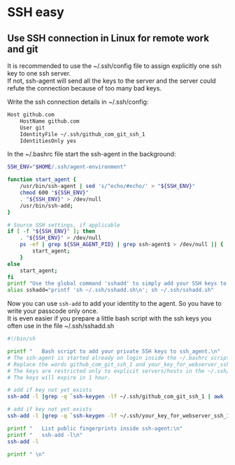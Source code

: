 # SSH easy

## Use SSH connection in Linux for remote work and git

It is recommended to use the ~/.ssh/config file to assign explicitly one ssh key to one ssh server.  
If not, ssh-agent will send all the keys to the server and the server could refute the connection because of too many bad keys.

Write the ssh connection details in ~/.ssh/config:

```bash
Host github.com
    HostName github.com
    User git
    IdentityFile ~/.ssh/github_com_git_ssh_1
    IdentitiesOnly yes
```

In the ~/.bashrc file start the ssh-agent in the background:

```bash
SSH_ENV="$HOME/.ssh/agent-environment"

function start_agent {
    /usr/bin/ssh-agent | sed 's/^echo/#echo/' > "${SSH_ENV}"
    chmod 600 "${SSH_ENV}"
    . "${SSH_ENV}" > /dev/null
    /usr/bin/ssh-add;
}

# Source SSH settings, if applicable
if [ -f "${SSH_ENV}" ]; then
    . "${SSH_ENV}" > /dev/null
    ps -ef | grep ${SSH_AGENT_PID} | grep ssh-agent$ > /dev/null || {
        start_agent;
    }
else
    start_agent;
fi
printf "Use the global command 'sshadd' to simply add your SSH keys to ssh-agent $SSH_AGENT_PID.\n"
alias sshadd="printf 'sh ~/.ssh/sshadd.sh\n'; sh ~/.ssh/sshadd.sh"
```

Now you can use `ssh-add` to add your identity to the agent. So you have to write your passcode only once.  
It is even easier if you prepare a little bash script with the ssh keys you often use in the file ~/.ssh/sshadd.sh

```bash
#!/bin/sh

printf "   Bash script to add your private SSH keys to ssh_agent.\n"
# The ssh-agent is started already on login inside the ~/.bashrc script.
# Replace the words github_com_git_ssh_1 and your_key_for_webserver_ssh_1 with your file names.
# The keys are restricted only to explicit servers/hosts in the ~/.ssh/config file.
# The keys will expire in 1 hour.

# add if key not yet exists
ssh-add -l |grep -q `ssh-keygen -lf ~/.ssh/github_com_git_ssh_1 | awk '{print $2}'` || ssh-add -t 1h ~/.ssh/github_com_git_ssh_1

# add if key not yet exists
ssh-add -l |grep -q `ssh-keygen -lf ~/.ssh/your_key_for_webserver_ssh_1 | awk '{print $2}'` || ssh-add -t 1h ~/.ssh/your_key_for_webserver_ssh_1

printf "   List public fingerprints inside ssh-agent:\n"
printf "   ssh-add -l\n"
ssh-add -l

printf " \n"

```
